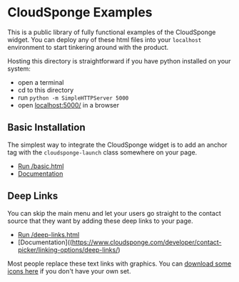 # CloudSponge Examples
This is a public library of fully functional examples of the CloudSponge widget. You can deploy any of these html files into your `localhost` environment to start tinkering around with the product.

Hosting this directory is straightforward if you have python installed on your system:

* open a terminal
* cd to this directory
* run `python -m SimpleHTTPServer 5000`
* open [localhost:5000/](http://localhost:5000/) in a browser

## Basic Installation

The simplest way to integrate the CloudSponge widget is to add an anchor tag with the <code>cloudsponge-launch</code> class somewhere on your page.

* [Run /basic.html](/basic.html)
* [Documentation](https://www.cloudsponge.com/developer/contact-picker/basic-installation/)

## Deep Links

You can skip the main menu and let your users go straight to the contact source that they want by adding these deep links to your page.

* [Run /deep-links.html](/deep-links.html)
* [Documentation]((https://www.cloudsponge.com/developer/contact-picker/linking-options/deep-links/)

Most people replace these text links with graphics. You can [download some icons here](https://www.iconfinder.com/cloudsponge) if you don't have your own set.
